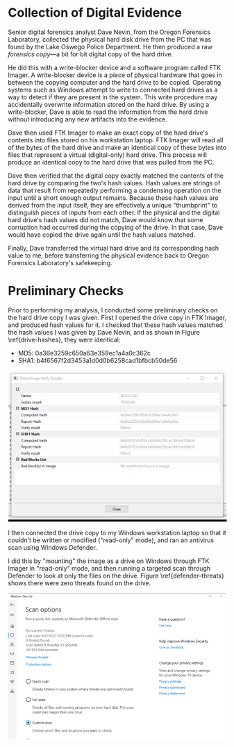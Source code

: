 # Collection of Digital Evidence

Senior digital forensics analyst Dave Nevin, from the Oregon Forensics Laboratory, collected the physical hard disk drive from the PC that was found by the Lake Oswego Police Department. He then produced a raw *forensics copy*—a bit for bit digital copy of the hard drive.

He did this with a write-blocker device and a software program called FTK Imager. A write-blocker device is a piece of physical hardware that goes in between the copying computer and the hard drive to be copied. Operating systems such as Windows attempt to write to connected hard drives as a way to detect if they are present in the system. This write procedure may accidentally overwrite information stored on the hard drive. By using a write-blocker, Dave is able to read the information from the hard drive without introducing any new artifacts into the evidence.

Dave then used FTK Imager to make an exact copy of the hard drive's contents into files stored on his workstation laptop. FTK Imager will read all of the bytes of the hard drive and make an identical copy of these bytes into files that represent a virtual (digital-only) hard drive. This process will produce an identical copy to the hard drive that was pulled from the PC. 

Dave then verified that the digital copy exactly matched the contents of the hard drive by comparing the two's hash values. Hash values are strings of data that result from repeatedly performing a condensing operation on the input until a short enough output remains. Because these hash values are derived from the input itself, they are effectively a unique "thumbprint" to distinguish pieces of inputs from each other. If the physical and the digital hard drive's hash values did not match, Dave would know that some corruption had occurred during the copying of the drive. In that case, Dave would have copied the drive again until the hash values matched.

Finally, Dave transferred the virtual hard drive and its corresponding hash value to me, before transferring the physical evidence back to Oregon Forensics Laboratory's safekeeping.

# Preliminary Checks

Prior to performing my analysis, I conducted some preliminary checks on the hard drive copy I was given. First I opened the drive copy in FTK Imager, and produced hash values for it. I checked that these hash values matched the hash values I was given by Dave Nevin, and as shown in Figure \ref{drive-hashes}, they were identical:

- MD5: 0a36e3259c650a63e359ec1a4a0c362c
- SHA1: b4f6567f2d3453a1d0d0b6258cad1bfbcb50de56

![Calculated hashes compared against the reported hashes in FTK Imager.\label{drive-hashes}](./images/drive-hashes.png)

I then connected the drive copy to my Windows workstation laptop so that it couldn't be written or modified ("read-only" mode), and ran an antivirus scan using Windows Defender.

I did this by "mounting" the image as a drive on Windows through FTK Imager in "read-only" mode, and then running a targeted scan through Defender to look at only the files on the drive. Figure \ref{defender-threats} shows there were zero threats found on the drive.

![Zero threats found on the case image.\label{defender-threats}](./images/defender-threats.png)

